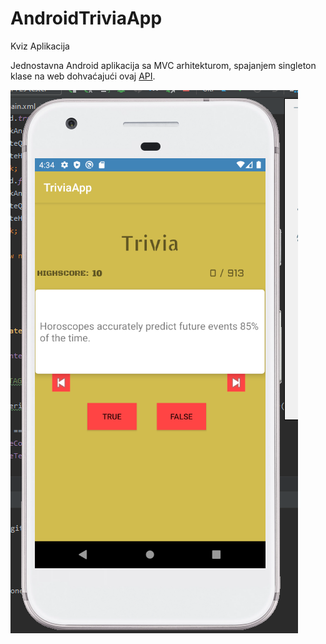 # AndroidTriviaApp

Kviz Aplikacija

Jednostavna Android aplikacija sa MVC arhitekturom, spajanjem singleton klase na web dohvaćajući ovaj [API](https://raw.githubusercontent.com/curiousily/simple-quiz/master/script/statements-data.json).

![Slika Aplikacije](https://github.com/goranmaras/AndroidTriviaApp/blob/master/ZaGitHubKviz.PNG)
